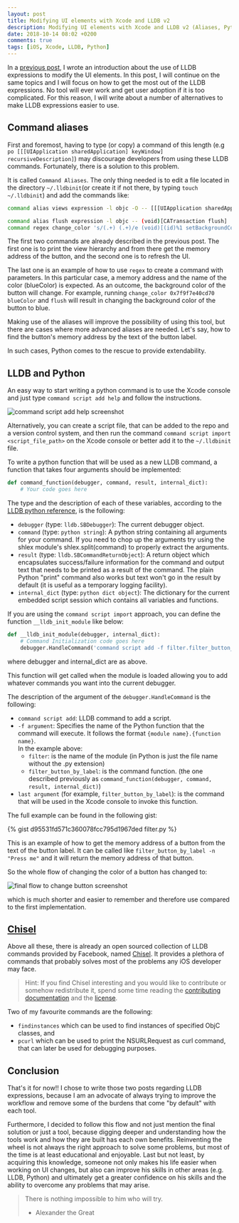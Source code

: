 ```yaml
---
layout: post
title: Modifying UI elements with Xcode and LLDB v2 
description: Modifying UI elements with Xcode and LLDB v2 (Aliases, Python and Chisel)
date: 2018-10-14 08:02 +0200
comments: true
tags: [iOS, Xcode, LLDB, Python]
---
```


In a [previous post](/2018/09/30/modifying-ui-elements-with-lldb), I wrote an introduction about the use of LLDB expressions to modify the UI elements. In this post, I will continue on the same topics and I will focus on how to get the most out of the LLDB expressions. 
No tool will ever work and get user adoption if it is too complicated. 
For this reason, I will write about a number of alternatives to make LLDB expressions easier to use.

## Command aliases 
First and foremost, having to type (or copy) a command of this length (e.g `po [[[UIApplication sharedApplication] keyWindow] recursiveDescription]`) may discourage developers from using these LLDB commands. Fortunately, there is a solution to this problem.

It is called `Command Aliases`.
The only thing needed is to edit a file located in the directory `~/.lldbinit`(or create it if not there, by typing `touch ~/.lldbinit`) and add the commands like:

```sh
command alias views expression -l objc -O -- [[[UIApplication sharedApplication] keyWindow] recursiveDescription]

command alias flush expression -l objc -- (void)[CATransaction flush]
command regex change_color 's/(.+) (.+)/e (void)[(id)%1 setBackgroundColor:[UIColor %2]]/'
 ```

The first two commands are already described in the previous post. The first one is to print the view hierarchy and from there get the memory address of the button, and the second one is to refresh the UI. 

The last one is an example of how to use `regex` to create a command with parameters. In this particular case, a memory address and the name of the color (blueColor) is expected. As an outcome, the background color of the button will change.
For example, running `change_color 0x7f9f7e40cd70  blueColor` and `flush` will result in changing the background color of the button to blue.

Making use of the aliases will improve the possibility of using this tool, but there are cases where more advanced aliases are needed.
Let's say, how to find the button's memory address by the text of the button label.

In such cases, Python comes to the rescue to provide extendability.

## LLDB and Python

An easy way to start writing a python command is to use the Xcode console and just type `command script add help` and follow the instructions.

![command script add help screenshot]({{site.url}}/assets/lldb2/script_add_help_commmand.png)

Alternatively, you can create a script file, that can be added to the repo and a version control system, and then run the command `command script import <script_file_path>` on the Xcode console or better add it to the `~/.lldbinit` file. 

To write a python function that will be used as a new LLDB command, a function that takes four arguments should be implemented:
```python
def command_function(debugger, command, result, internal_dict):
    # Your code goes here
```

The type and the description of each of these variables, according to the [LLDB python reference](https://lldb.llvm.org/python-reference.html), is the following:

- `debugger` (type: `lldb.SBDebugger`): The current debugger object.
- `command` (type: `python string`): A python string containing all arguments for your command. If you need to chop up the arguments try using the shlex module's shlex.split(command) to properly extract the arguments.
- `result` (type: `lldb.SBCommandReturnObject`): A return object which encapsulates success/failure information for the command and output text that needs to be printed as a result of the command. The plain Python "print" command also works but text won't go in the result by default (it is useful as a temporary logging facility).
- `internal_dict` (type: `python dict object`): The dictionary for the current embedded script session which contains all variables and functions.



If you are using the `command script import` approach, you can define the function `__lldb_init_module` like below:
```python
def __lldb_init_module(debugger, internal_dict):
    # Command Initialization code goes here
    debugger.HandleCommand('command script add -f filter.filter_button_by_label filter_button_by_label')
```
where debugger and internal_dict are as above.

This function will get called when the module is loaded allowing you to add whatever commands you want into the current debugger.

The description of the argument of the `debugger.HandleCommand` is the following:

- `command script add`: LLDB command to add a script.
- `-f argument`: Specifies the name of the Python function that the command will execute. It follows the format `{module name}.{function name}`.<br>
In the example above:
	- `filter`: is the name of the module (in Python is just the file name without the .py extension)
	- `filter_button_by_label`: is the command function. (the one described previously as `command_function(debugger, command, result, internal_dict)`)
- `last argument` (for example, `filter_button_by_label`): is the command that will be used in the Xcode console to invoke this function.

The full example can be found in the following gist: 

{% gist d95531fd571c360078fcc795d1967ded filter.py %}

This is an example of how to get the memory address of a button from the text of the button label. It can be called like `filter_button_by_label -n "Press me"` and it will return the memory address of that button.

So the whole flow of changing the color of a button has changed to:

![final flow to change button screenshot]({{site.url}}/assets/lldb2/final_commands.png)

which is much shorter and easier to remember and therefore use compared to the first implementation.

## [Chisel](https://github.com/facebook/chisel)
Above all these, there is already an open sourced collection of LLDB commands provided by Facebook, named [Chisel](https://github.com/facebook/chisel).
It provides a plethora of commands that probably solves most of the problems any iOS developer may face.

> Hint: If you find Chisel interesting and you would like to contribute or somehow redistribute it, spend some time reading the [contributing documentation](https://github.com/facebook/chisel/blob/master/CONTRIBUTING.md) and the [license](https://github.com/facebook/chisel/blob/master/LICENSE).

Two of my favourite commands are the following:

* `findinstances` which can be used to find instances of specified ObjC classes, and 
* `pcurl` which can be used to print the NSURLRequest as curl command, that can later be used for debugging purposes.

## Conclusion

That's it for now!! I chose to write those two posts regarding LLDB expressions, because I am an advocate of always trying to improve the workflow and remove some of the burdens that come "by default" with each tool.

Furthermore, I decided to follow this flow and not just mention the final solution or just a tool, because digging deeper and understanding how the tools work and how they are built has each own benefits. Reinventing the wheel is not always the right approach to solve some problems, but most of the time is at least educational and enjoyable. Last but not least, by acquiring this knowledge, someone not only makes his life easier when working on UI changes, but also can improve his skills in other areas (e.g. LLDB, Python) and ultimately get a greater confidence on his skills and the ability to overcome any problems that may arise.

> There is nothing impossible to him who will try.
> - Alexander the Great